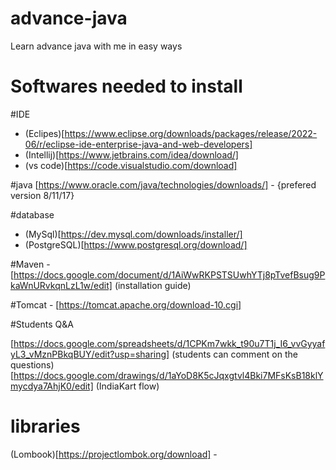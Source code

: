 # advance-java
Learn advance java with me in easy ways

# Softwares needed to install

#IDE

- (Eclipes)[https://www.eclipse.org/downloads/packages/release/2022-06/r/eclipse-ide-enterprise-java-and-web-developers]
- (Intellij)[https://www.jetbrains.com/idea/download/]
- (vs code)[https://code.visualstudio.com/download]

#java [https://www.oracle.com/java/technologies/downloads/] - {prefered version 8/11/17}

#database

- (MySql)[https://dev.mysql.com/downloads/installer/]
- (PostgreSQL)[https://www.postgresql.org/download/]

#Maven - [https://docs.google.com/document/d/1AiWwRKPSTSUwhYTj8pTvefBsug9PkaWnURvkqnLzL1w/edit] (installation guide)

#Tomcat - [https://tomcat.apache.org/download-10.cgi]

#Students Q&A

[https://docs.google.com/spreadsheets/d/1CPKm7wkk_t90u7T1j_I6_vvGyyafyL3_vMznPBkqBUY/edit?usp=sharing] (students can comment on the questions)
[https://docs.google.com/drawings/d/1aYoD8K5cJqxgtvl4Bki7MFsKsB18klYmycdya7AhjK0/edit] (IndiaKart flow)

# libraries
(Lombook)[https://projectlombok.org/download] - 
